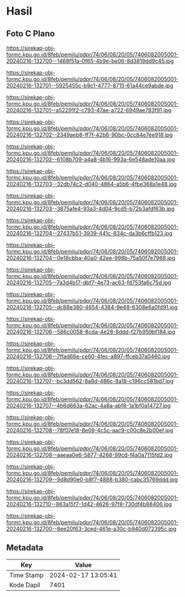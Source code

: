 # Hasil

## Foto C Plano

https://sirekap-obj-formc.kpu.go.id/8feb/pemilu/pdpr/74/06/08/20/05/7406082005001-20240216-132700--1468f51a-0f65-4b9e-be06-8d3819dd9c45.jpg

https://sirekap-obj-formc.kpu.go.id/8feb/pemilu/pdpr/74/06/08/20/05/7406082005001-20240216-132701--5925455c-b9c1-4777-8715-61a44ce9abde.jpg

https://sirekap-obj-formc.kpu.go.id/8feb/pemilu/pdpr/74/06/08/20/05/7406082005001-20240216-132701--a52291f2-c793-47ae-a722-6949ae783f91.jpg

https://sirekap-obj-formc.kpu.go.id/8feb/pemilu/pdpr/74/06/08/20/05/7406082005001-20240216-132702--2349aeb8-ff7f-42b6-90bc-0cc84e7ee918.jpg

https://sirekap-obj-formc.kpu.go.id/8feb/pemilu/pdpr/74/06/08/20/05/7406082005001-20240216-132702--6108b709-a4a8-4b16-993a-6e548ade10aa.jpg

https://sirekap-obj-formc.kpu.go.id/8feb/pemilu/pdpr/74/06/08/20/05/7406082005001-20240216-132703--32db74c2-d040-4864-a5b6-4fbe368a1e48.jpg

https://sirekap-obj-formc.kpu.go.id/8feb/pemilu/pdpr/74/06/08/20/05/7406082005001-20240216-132703--3875afe4-93a3-4d04-9cd5-b72b3afdf63b.jpg

https://sirekap-obj-formc.kpu.go.id/8feb/pemilu/pdpr/74/06/08/20/05/7406082005001-20240216-132704--27437b51-3939-441c-834c-da3b6cffb123.jpg

https://sirekap-obj-formc.kpu.go.id/8feb/pemilu/pdpr/74/06/08/20/05/7406082005001-20240216-132704--0e18cbba-40a0-42ee-998b-75a50f7e7968.jpg

https://sirekap-obj-formc.kpu.go.id/8feb/pemilu/pdpr/74/06/08/20/05/7406082005001-20240216-132705--7a3d4b17-dbf7-4e73-ac63-fd753fa6c75d.jpg

https://sirekap-obj-formc.kpu.go.id/8feb/pemilu/pdpr/74/06/08/20/05/7406082005001-20240216-132705--dc88e380-4654-4384-9e48-6308e6a0fd91.jpg

https://sirekap-obj-formc.kpu.go.id/8feb/pemilu/pdpr/74/06/08/20/05/7406082005001-20240216-132706--586c0058-8cda-4e28-8ddd-f27b959bf184.jpg

https://sirekap-obj-formc.kpu.go.id/8feb/pemilu/pdpr/74/06/08/20/05/7406082005001-20240216-132706--7ffad66e-ce60-4fec-a897-ffceb37a0460.jpg

https://sirekap-obj-formc.kpu.go.id/8feb/pemilu/pdpr/74/06/08/20/05/7406082005001-20240216-132707--bc3dd562-8a8d-486c-8a18-c196cc581bd7.jpg

https://sirekap-obj-formc.kpu.go.id/8feb/pemilu/pdpr/74/06/08/20/05/7406082005001-20240216-132707--4b6d663a-62ac-4a8a-abf8-1a1bf0a14727.jpg

https://sirekap-obj-formc.kpu.go.id/8feb/pemilu/pdpr/74/06/08/20/05/7406082005001-20240216-132708--78f07e18-8e09-4c5c-aac9-c00c8e2b00ef.jpg

https://sirekap-obj-formc.kpu.go.id/8feb/pemilu/pdpr/74/06/08/20/05/7406082005001-20240216-132708--aaeaa0e6-5877-4268-99cd-f4a0a7115fd2.jpg

https://sirekap-obj-formc.kpu.go.id/8feb/pemilu/pdpr/74/06/08/20/05/7406082005001-20240216-132709--9d8d90e0-b8f7-4888-b380-cabc35769ddd.jpg

https://sirekap-obj-formc.kpu.go.id/8feb/pemilu/pdpr/74/06/08/20/05/7406082005001-20240216-132710--863a15f7-1d42-4626-97f8-730df4b88406.jpg

https://sirekap-obj-formc.kpu.go.id/8feb/pemilu/pdpr/74/06/08/20/05/7406082005001-20240216-132700--8ee20f63-3ced-461e-a30c-b940d072395c.jpg


## Metadata

| Key        | Value               |
| ---------- | ------------------- |
| Time Stamp | 2024-02-17 13:05:41 |
| Kode Dapil | 7401                |



